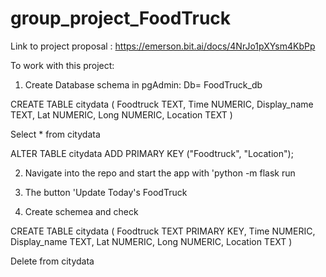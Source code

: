 # group_project_FoodTruck
Link to project proposal : https://emerson.bit.ai/docs/4NrJo1pXYsm4KbPp


To work with this project: 
1. Create Database schema in pgAdmin: 
    Db= FoodTruck_db
    
 CREATE TABLE citydata
(
    Foodtruck TEXT,
    Time NUMERIC,
    Display_name TEXT,
    Lat NUMERIC,
    Long NUMERIC,
    Location TEXT
)

Select * from citydata

ALTER TABLE citydata ADD PRIMARY KEY ("Foodtruck", "Location");

2. Navigate into the repo and start the app with 'python -m flask run

3. The button 'Update Today's FoodTruck

4. Create schemea and check

CREATE TABLE citydata
(
    Foodtruck TEXT PRIMARY KEY,
    Time NUMERIC,
    Display_name TEXT,
    Lat NUMERIC,
    Long NUMERIC,
    Location TEXT
)

Delete from citydata
